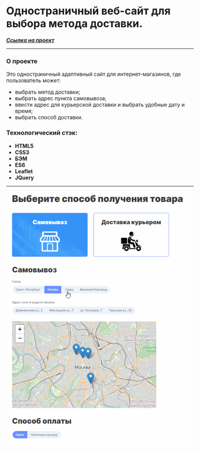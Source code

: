 # Одностраничный веб-сайт для выбора метода доставки.

***[Ссылка на проект](https://sasha-harkova.github.io/delivery)***

___
### О проекте
Это одностраничный адаптивный сайт для интернет-магазинов, где пользователь может:
* выбрать метод доставки;
* выбрать адрес пункта самовывоза;
* ввести адрес для курьерской доставки и выбрать удобные дату и время;
* выбрать способ доставки.

### Технологический стэк:
* __HTML5__
* __CSS3__
* __БЭМ__
* __ES6__
* __Leaflet__
* __JQuery__

___
![](https://github.com/sasha-harkova/delivery/blob/main/112.gif)
